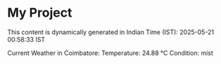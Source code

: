 # My Project

This content is dynamically generated in Indian Time (IST): 2025-05-21 00:58:33 IST


Current Weather in Coimbatore:
Temperature: 24.88 °C
Condition: mist
